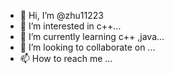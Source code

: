 - 👋 Hi, I’m @zhu11223
- 👀 I’m interested in c++...
- 🌱 I’m currently learning c++ ,java...
- 💞️ I’m looking to collaborate on ...
- 📫 How to reach me ...

<!---
zhu11223/zhu11223 is a ✨ special ✨ repository because its `README.md` (this file) appears on your GitHub profile.
You can click the Preview link to take a look at your changes.
--->
